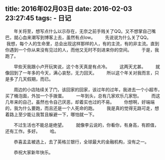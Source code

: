 title: 2016年02月03日
date: 2016-02-03 23:27:45
tags:
	- 日记
---
&#160; &#160; &#160; &#160;年关将至，想写点什么以示存在，无奈之前手贱关了QQ。又不想掌自己嘴巴，就心血来潮写到博客上去，虽然有点low。
&#160; &#160; &#160; &#160;先说说为什么关了QQ。
&#160; &#160; &#160; &#160;我想，每个人的生命里，总会出现这样那样的人，有的主流，有的非主流。直到你遇到一个你从来没有见过的人，而他又无时不刻进来你的空间。
&#160; &#160; &#160; &#160;于是，我跑了。

&#160; &#160; &#160; &#160;早些天我跟小卢开玩笑说，这个冬天真是有点冷。
&#160; &#160; &#160; &#160;这两天尤甚。
&#160; &#160; &#160; &#160;就像回到了一年多的今天，满心哀愁，无力回天。
&#160; &#160; &#160; &#160;所以这个年关对我而言，只是多了几天假期，而已。

&#160; &#160; &#160; &#160;周边的小店陆续关了门，该回家的回家，该过年的过年，我进去一个小超市，买了桶泡面，外加一个手拨蛋。
&#160; &#160; &#160; &#160;一年到头，总有几家欢乐几家愁。
&#160; &#160; &#160; &#160;而这几年来的自己，虽然也令自己厌恶，却着实也过的不易。
&#160; &#160; &#160; &#160;你想啊，好端端的，我为什么要跑，而且还是一个人死命的跑。
&#160; &#160; &#160; &#160;我是真的觉得无路可走，想着路上至少能让我暂且躲避一下，哪怕就一下。

&#160; &#160; &#160; &#160;不过生活也不能总是绝望。
&#160; &#160; &#160; &#160;就像李云说的，你看你，有身高，有颜值，还有工作。多好。
&#160; &#160; &#160; &#160;哈。

&#160; &#160; &#160; &#160;恭喜孟孟被选上，去了英格兰银行，全球最大的金融机构，没有之一。

&#160; &#160; &#160; &#160;恭祝大家新年快乐。
